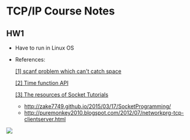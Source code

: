 # TCP/IP Course Notes

## HW1

- Have to run in Linux OS

- References: 

  [[1] scanf problem which can't catch space](https://sites.google.com/site/9braised/fan-si/c1) 
  
  [[2] Time function API ](https://nosleep.pixnet.net/blog/post/205120138-%E7%A8%8B%E5%BC%8F%E9%96%8B%E7%99%BC-%7C-%5Blinux%5D%5Bc%5D-%E4%BD%BF%E7%94%A8-gettimeofday%28%29-%E5%87%BD%E5%BC%8F%E8%A8%88%E7%AE%97)
  
  [[3] The resources of Socket Tutorials](http://zake7749.github.io/2015/03/17/SocketProgramming/)
    - http://zake7749.github.io/2015/03/17/SocketProgramming/
    - http://puremonkey2010.blogspot.com/2012/07/networkprg-tcp-clientserver.html


![
](https://i.screenshot.net/mldo4bg)
